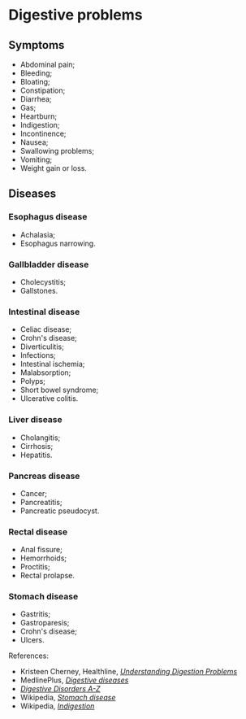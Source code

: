 # Digestive problems

## Symptoms
- Abdominal pain;
- Bleeding;
- Bloating;
- Constipation;
- Diarrhea;
- Gas;
- Heartburn;
- Indigestion;
- Incontinence;
- Nausea;
- Swallowing problems;
- Vomiting;
- Weight gain or loss.

## Diseases

### Esophagus disease
- Achalasia;
- Esophagus narrowing.

### Gallbladder disease
- Cholecystitis;
- Gallstones.

### Intestinal disease
- Celiac disease;
- Crohn's disease;
- Diverticulitis;
- Infections;
- Intestinal ischemia;
- Malabsorption;
- Polyps;
- Short bowel syndrome;
- Ulcerative colitis.

### Liver disease
- Cholangitis;
- Cirrhosis;
- Hepatitis.

### Pancreas disease
- Cancer;
- Pancreatitis;
- Pancreatic pseudocyst.

### Rectal disease
- Anal fissure;
- Hemorrhoids;
- Proctitis;
- Rectal prolapse.

### Stomach disease
- Gastritis;
- Gastroparesis;
- Crohn's disease;
- Ulcers.

References:
- Kristeen Cherney, Healthline, [_Understanding Digestion Problems_](http://www.healthline.com/health/digestion-problems)
- MedlinePlus, [_Digestive diseases_](https://medlineplus.gov/ency/article/007447.htm)
- [_Digestive Disorders A-Z_](http://www.emedicinehealth.com/script/main/alphaidx.asp?p=a_139)
- Wikipedia, [_Stomach disease_](https://en.wikipedia.org/wiki/Stomach_disease)
- Wikipedia, [_Indigestion_](https://en.wikipedia.org/wiki/Indigestion)